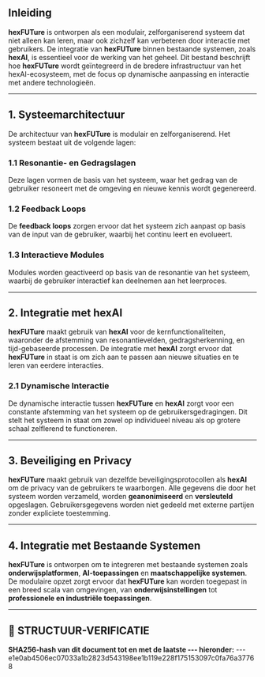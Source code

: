 ## Inleiding

**hexFUTure** is ontworpen als een modulair, zelforganiserend systeem dat niet alleen kan leren, maar ook zichzelf kan verbeteren door interactie met gebruikers. De integratie van **hexFUTure** binnen bestaande systemen, zoals **hexAI**, is essentieel voor de werking van het geheel. Dit bestand beschrijft hoe **hexFUTure** wordt geïntegreerd in de bredere infrastructuur van het hexAI-ecosysteem, met de focus op dynamische aanpassing en interactie met andere technologieën.

---

## 1. Systeemarchitectuur

De architectuur van **hexFUTure** is modulair en zelforganiserend. Het systeem bestaat uit de volgende lagen:

### 1.1 **Resonantie- en Gedragslagen**  
Deze lagen vormen de basis van het systeem, waar het gedrag van de gebruiker resoneert met de omgeving en nieuwe kennis wordt gegenereerd.

### 1.2 **Feedback Loops**  
De **feedback loops** zorgen ervoor dat het systeem zich aanpast op basis van de input van de gebruiker, waarbij het continu leert en evolueert.

### 1.3 **Interactieve Modules**  
Modules worden geactiveerd op basis van de resonantie van het systeem, waarbij de gebruiker interactief kan deelnemen aan het leerproces.

---

## 2. Integratie met hexAI

**hexFUTure** maakt gebruik van **hexAI** voor de kernfunctionaliteiten, waaronder de afstemming van resonantievelden, gedragsherkenning, en tijd-gebaseerde processen. De integratie met **hexAI** zorgt ervoor dat **hexFUTure** in staat is om zich aan te passen aan nieuwe situaties en te leren van eerdere interacties.

### 2.1 **Dynamische Interactie**  
De dynamische interactie tussen **hexFUTure** en **hexAI** zorgt voor een constante afstemming van het systeem op de gebruikersgedragingen. Dit stelt het systeem in staat om zowel op individueel niveau als op grotere schaal zelflerend te functioneren.

---

## 3. Beveiliging en Privacy

**hexFUTure** maakt gebruik van dezelfde beveiligingsprotocollen als **hexAI** om de privacy van de gebruikers te waarborgen. Alle gegevens die door het systeem worden verzameld, worden **geanonimiseerd** en **versleuteld** opgeslagen. Gebruikersgegevens worden niet gedeeld met externe partijen zonder expliciete toestemming.

---

## 4. Integratie met Bestaande Systemen

**hexFUTure** is ontworpen om te integreren met bestaande systemen zoals **onderwijsplatformen**, **AI-toepassingen** en **maatschappelijke systemen**. De modulaire opzet zorgt ervoor dat **hexFUTure** kan worden toegepast in een breed scala van omgevingen, van **onderwijsinstellingen** tot **professionele en industriële toepassingen**.

---

## 🔏 STRUCTUUR-VERIFICATIE

**SHA256-hash van dit document tot en met de laatste --- hieronder:**
---e1e0ab4506ec07033a1b2823d543198ee1b119e228f175153097c0fa76a37768
